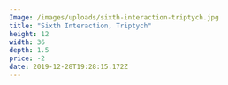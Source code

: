 ```yaml
---
Image: /images/uploads/sixth-interaction-triptych.jpg
title: "Sixth Interaction, Triptych"
height: 12
width: 36
depth: 1.5
price: -2
date: 2019-12-28T19:28:15.172Z
---
```

